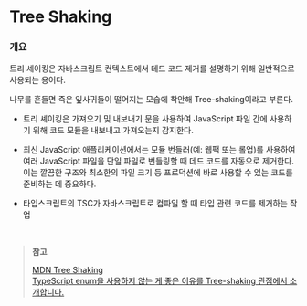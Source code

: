 # **Tree Shaking**

### **개요**

트리 셰이킹은 자바스크립트 컨텍스트에서 데드 코드 제거를 설명하기 위해 일반적으로 사용되는 용어다.

나무를 흔들면 죽은 잎사귀들이 떨어지는 모습에 착안해 Tree-shaking이라고 부른다.

- 트리 셰이킹은 가져오기 및 내보내기 문을 사용하여 JavaScript 파일 간에 사용하기 위해 코드 모듈을 내보내고 가져오는지 감지한다.

- 최신 JavaScript 애플리케이션에서는 모듈 번들러(예: 웹팩 또는 롤업)를 사용하여 여러 JavaScript 파일을 단일 파일로 번들링할 때 데드 코드를 자동으로 제거한다. 이는 깔끔한 구조와 최소한의 파일 크기 등 프로덕션에 바로 사용할 수 있는 코드를 준비하는 데 중요하다.

- 타입스크립트의 TSC가 자바스크립트로 컴파일 할 때 타입 관련 코드를 제거하는 작업

<br>

> **참고**
>
> [MDN Tree Shaking](https://developer.mozilla.org/en-US/docs/Glossary/Tree_shaking)  
> [TypeScript enum을 사용하지 않는 게 좋은 이유를 Tree-shaking 관점에서 소개합니다.](https://engineering.linecorp.com/ko/blog/typescript-enum-tree-shaking)
